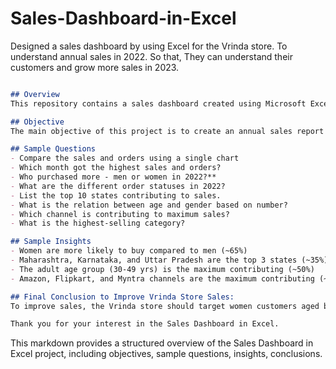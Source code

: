 # Sales-Dashboard-in-Excel
Designed a sales dashboard by using Excel for the Vrinda store. To understand annual sales in 2022. So that, They can understand their customers and grow more sales in 2023.

```markdown

## Overview
This repository contains a sales dashboard created using Microsoft Excel for the Vrinda store. The dashboard is designed to analyze annual sales data for the year 2022. Its purpose is to help the Vrinda store understand its customers better and strategize to increase sales in 2023.

## Objective
The main objective of this project is to create an annual sales report for 2022 to aid the Vrinda store in understanding their customers and growing sales in the subsequent year, 2023.

## Sample Questions
- Compare the sales and orders using a single chart
- Which month got the highest sales and orders?
- Who purchased more - men or women in 2022?**
- What are the different order statuses in 2022?
- List the top 10 states contributing to sales.
- What is the relation between age and gender based on number?
- Which channel is contributing to maximum sales?
- What is the highest-selling category?

## Sample Insights
- Women are more likely to buy compared to men (~65%)
- Maharashtra, Karnataka, and Uttar Pradesh are the top 3 states (~35%)
- The adult age group (30-49 yrs) is the maximum contributing (~50%)
- Amazon, Flipkart, and Myntra channels are the maximum contributing (~80%)

## Final Conclusion to Improve Vrinda Store Sales:
To improve sales, the Vrinda store should target women customers aged between 30-49 years residing in Maharashtra, Karnataka, and Uttar Pradesh. They can achieve this by showcasing ads, offers, and coupons available on Amazon, Flipkart, and Myntra channels.

Thank you for your interest in the Sales Dashboard in Excel.
```
This markdown provides a structured overview of the Sales Dashboard in Excel project, including objectives, sample questions, insights, conclusions.
